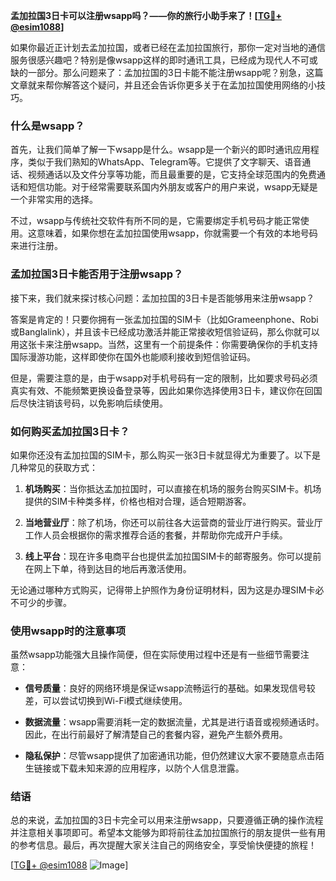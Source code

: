 **孟加拉国3日卡可以注册wsapp吗？——你的旅行小助手来了！[[TG💪+ @esim1088](https://t.me/s/esim1088)]**

如果你最近正计划去孟加拉国，或者已经在孟加拉国旅行，那你一定对当地的通信服务很感兴趣吧？特别是像wsapp这样的即时通讯工具，已经成为现代人不可或缺的一部分。那么问题来了：孟加拉国的3日卡能不能注册wsapp呢？别急，这篇文章就来帮你解答这个疑问，并且还会告诉你更多关于在孟加拉国使用网络的小技巧。

### 什么是wsapp？

首先，让我们简单了解一下wsapp是什么。wsapp是一个新兴的即时通讯应用程序，类似于我们熟知的WhatsApp、Telegram等。它提供了文字聊天、语音通话、视频通话以及文件分享等功能，而且最重要的是，它支持全球范围内的免费通话和短信功能。对于经常需要联系国内外朋友或客户的用户来说，wsapp无疑是一个非常实用的选择。

不过，wsapp与传统社交软件有所不同的是，它需要绑定手机号码才能正常使用。这意味着，如果你想在孟加拉国使用wsapp，你就需要一个有效的本地号码来进行注册。

### 孟加拉国3日卡能否用于注册wsapp？

接下来，我们就来探讨核心问题：孟加拉国的3日卡是否能够用来注册wsapp？

答案是肯定的！只要你拥有一张孟加拉国的SIM卡（比如Grameenphone、Robi或Banglalink），并且该卡已经成功激活并能正常接收短信验证码，那么你就可以用这张卡来注册wsapp。当然，这里有一个前提条件：你需要确保你的手机支持国际漫游功能，这样即使你在国外也能顺利接收到短信验证码。

但是，需要注意的是，由于wsapp对手机号码有一定的限制，比如要求号码必须真实有效、不能频繁更换设备登录等，因此如果你选择使用3日卡，建议你在回国后尽快注销该号码，以免影响后续使用。

### 如何购买孟加拉国3日卡？

如果你还没有孟加拉国的SIM卡，那么购买一张3日卡就显得尤为重要了。以下是几种常见的获取方式：

1. **机场购买**：当你抵达孟加拉国时，可以直接在机场的服务台购买SIM卡。机场提供的SIM卡种类多样，价格也相对合理，适合短期游客。
   
2. **当地营业厅**：除了机场，你还可以前往各大运营商的营业厅进行购买。营业厅工作人员会根据你的需求推荐合适的套餐，并帮助你完成开户手续。

3. **线上平台**：现在许多电商平台也提供孟加拉国SIM卡的邮寄服务。你可以提前在网上下单，待到达目的地后再激活使用。

无论通过哪种方式购买，记得带上护照作为身份证明材料，因为这是办理SIM卡必不可少的步骤。

### 使用wsapp时的注意事项

虽然wsapp功能强大且操作简便，但在实际使用过程中还是有一些细节需要注意：

- **信号质量**：良好的网络环境是保证wsapp流畅运行的基础。如果发现信号较差，可以尝试切换到Wi-Fi模式继续使用。
  
- **数据流量**：wsapp需要消耗一定的数据流量，尤其是进行语音或视频通话时。因此，在出行前最好了解清楚自己的套餐内容，避免产生额外费用。

- **隐私保护**：尽管wsapp提供了加密通讯功能，但仍然建议大家不要随意点击陌生链接或下载未知来源的应用程序，以防个人信息泄露。

### 结语

总的来说，孟加拉国的3日卡完全可以用来注册wsapp，只要遵循正确的操作流程并注意相关事项即可。希望本文能够为即将前往孟加拉国旅行的朋友提供一些有用的参考信息。最后，再次提醒大家关注自己的网络安全，享受愉快便捷的旅程！

[[TG💪+ @esim1088](https://t.me/s/esim1088) ![Image](https://i.postimg.cc/4NQfJmqS/Snipaste-2025-05-13-00-14-12.png)]